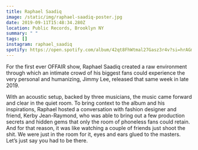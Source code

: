 ```yaml
---
title: Raphael Saadiq
image: /static/img/raphael-saadiq-poster.jpg
date: 2019-09-11T15:48:34.280Z
location: Public Records, Brooklyn NY
summary: " "
tags: []
instagram: raphael_saadiq
spotify: https://open.spotify.com/album/42qt8FhWtmal27Gasz3r4v?si=hrAGmIkhSNuAb9FpDUvb2A&dl_branch=1
---
```

For the first ever OFFAIR show, Raphael Saadiq created a raw environment through which an intimate crowd of his biggest fans could experience the very personal and humanizing, Jimmy Lee, released that same week in late 2019. 

With an acoustic setup, backed by three musicians, the music came forward and clear in the quiet room. To bring context to the album and his inspirations, Raphael hosted a conversation with fashion designer and friend, Kerby Jean-Raymond, who was able to bring out a few production secrets and hidden gems that only the room of phoneless fans could retain. And for that reason, it was like watching a couple of friends just shoot the shit. We were just in the room for it, eyes and ears glued to the masters. Let’s just say you had to be there.